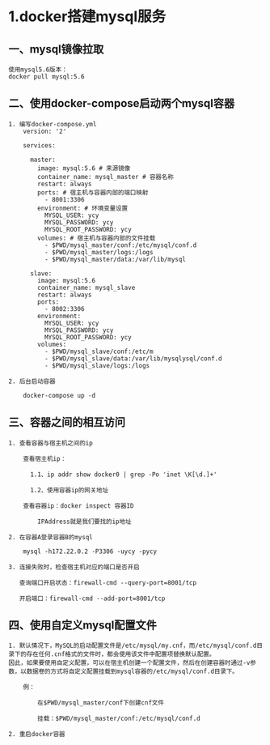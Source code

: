 # 1.docker搭建mysql服务

## 一、mysql镜像拉取

    使用mysql5.6版本：
    docker pull mysql:5.6

## 二、使用docker-compose启动两个mysql容器

    1. 编写docker-compose.yml
        version: '2'
    
        services:
    
          master:
            image: mysql:5.6 # 来源镜像
            container_name: mysql_master # 容器名称
            restart: always 
            ports: # 宿主机与容器内部的端口映射
              - 8001:3306
            environment: # 环境变量设置
              MYSQL_USER: ycy
              MYSQL_PASSWORD: ycy
              MYSQL_ROOT_PASSWORD: ycy
            volumes: # 宿主机与容器内部的文件挂载
              - $PWD/mysql_master/conf:/etc/mysql/conf.d
              - $PWD/mysql_master/logs:/logs
              - $PWD/mysql_master/data:/var/lib/mysql
    
          slave:
            image: mysql:5.6
            container_name: mysql_slave
            restart: always
            ports:
              - 8002:3306
            environment:
              MYSQL_USER: ycy
              MYSQL_PASSWORD: ycy
              MYSQL_ROOT_PASSWORD: ycy
            volumes:
              - $PWD/mysql_slave/conf:/etc/m
              - $PWD/mysql_slave/data:/var/lib/mysqlysql/conf.d
              - $PWD/mysql_slave/logs:/logs
    
    2. 后台启动容器
    
        docker-compose up -d

## 三、容器之间的相互访问

    1. 查看容器与宿主机之间的ip
    
        查看宿主机ip：
    
          1.1、ip addr show docker0 | grep -Po 'inet \K[\d.]+'
    
          1.2、使用容器ip的网关地址
    
        查看容器ip：docker inspect 容器ID
    
            IPAddress就是我们要找的ip地址
    
    2. 在容器A登录容器B的mysql
    
        mysql -h172.22.0.2 -P3306 -uycy -pycy
    
    3. 连接失败时，检查宿主机对应的端口是否开启
    
       查询端口开启状态：firewall-cmd --query-port=8001/tcp
    
       开启端口：firewall-cmd --add-port=8001/tcp

## 四、使用自定义mysql配置文件

    1. 默认情况下，MySQL的启动配置文件是/etc/mysql/my.cnf，而/etc/mysql/conf.d目录下的存在任何.cnf格式的文件时，都会使用该文件中配置项替换默认配置。
    因此，如果要使用自定义配置，可以在宿主机创建一个配置文件，然后在创建容器时通过-v参数，以数据卷的方式将自定义配置挂载到mysql容器的/etc/mysql/conf.d目录下。
    
        例：
    
            在$PWD/mysql_master/conf下创建cnf文件
    
            挂载：$PWD/mysql_master/conf:/etc/mysql/conf.d
    
    2. 重启docker容器